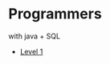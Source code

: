 # Programmers
with java + SQL
* [Level 1](https://github.com/YH-LEE21/Programmers/tree/main/src/main/java/level1)
